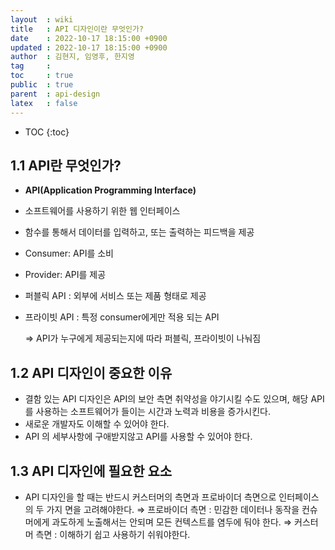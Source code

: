 ```yaml
---
layout  : wiki
title   : API 디자인이란 무엇인가?
date    : 2022-10-17 18:15:00 +0900
updated : 2022-10-17 18:15:00 +0900
author  : 김현지, 임영후, 한지영
tag     : 
toc     : true
public  : true
parent  : api-design
latex   : false
---
```

* TOC
{:toc}



## 1.1 API란 무엇인가?

- **API(Application Programming Interface)**
- 소프트웨어를 사용하기 위한 웹 인터페이스
- 함수를 통해서 데이터를 입력하고, 또는 출력하는 피드백을 제공
- Consumer: API를 소비
- Provider: API를 제공
- 퍼블릭 API : 외부에 서비스 또는 제품 형태로 제공
- 프라이빗 API : 특정 consumer에게만 적용 되는 API
    
    ⇒ API가 누구에게 제공되는지에 따라 퍼블릭, 프라이빗이 나눠짐
    

## 1.2 API 디자인이 중요한 이유

- 결함 있는 API 디자인은 API의 보안 측면 취약성을 야기시킬 수도 있으며, 해당 API를 사용하는 소프트웨어가 들이는 시간과 노력과 비용을 증가시킨다.
- 새로운 개발자도 이해할 수 있어야 한다.
- API 의 세부사항에 구애받지않고 API를 사용할 수 있어야 한다.

## 1.3 API 디자인에 필요한 요소

- API 디자인을 할 때는 반드시 커스터머의 측면과 프로바이더 측면으로 인터페이스의 두 가지 면을 고려해야한다. 
⇒ 프로바이더 측면 : 민감한 데이터나 동작을 컨슈머에게 과도하게 노출해서는 안되며 모든 컨텍스트를 염두에 둬야 한다. 
⇒ 커스터머 측면 : 이해하기 쉽고 사용하기 쉬워야한다.